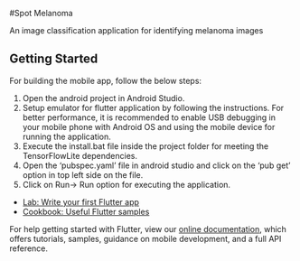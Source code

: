 #Spot Melanoma

An image classification application for identifying melanoma images

## Getting Started

For building the mobile app, follow the below steps:
1.	Open the android project in Android Studio.
2.	Setup emulator for flutter application by following the instructions. For better performance, it is recommended to enable USB debugging in your mobile phone with Android OS and using the mobile device for running the application.
3.	Execute the install.bat file inside the project folder for meeting the TensorFlowLite dependencies.
4.	Open the ‘pubspec.yaml’ file in android studio and click on the ‘pub get’ option in top left side on the file.
5.	Click on Run-> Run option for executing the application.


- [Lab: Write your first Flutter app](https://flutter.dev/docs/get-started/codelab)
- [Cookbook: Useful Flutter samples](https://flutter.dev/docs/cookbook)

For help getting started with Flutter, view our 
[online documentation](https://flutter.dev/docs), which offers tutorials, 
samples, guidance on mobile development, and a full API reference.
